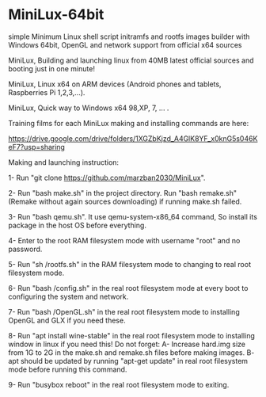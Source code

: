 # MiniLux-64bit
simple Minimum Linux shell script initramfs and rootfs images builder with Windows 64bit, OpenGL and network support from official x64 sources

MiniLux, Building and launching linux from 40MB latest official sources and booting just in one minute!

MiniLux, Linux x64 on ARM devices (Android phones and tablets, Raspberries Pi 1,2,3,...).

MiniLux, Quick way to Windows x64 98,XP, 7, ... .

Training films for each MiniLux making and installing commands are here:

https://drive.google.com/drive/folders/1XGZbKjzd_A4GlK8YF_x0knG5s046KeF7?usp=sharing

Making and launching instruction:

1- Run "git clone https://github.com/marzban2030/MiniLux".

2- Run "bash make.sh" in the project directory. Run "bash remake.sh" (Remake without again sources downloading) if running make.sh failed.

3- Run "bash qemu.sh". It use qemu-system-x86_64 command, So install its package in the host OS before everything.

4- Enter to the root RAM filesystem mode with username "root" and no password.

5- Run "sh /rootfs.sh" in the RAM filesystem mode to changing to real root filesystem mode.

6- Run "bash /config.sh" in the real root filesystem mode at every boot to configuring the system and network.

7- Run "bash /OpenGL.sh" in the real root filesystem mode to installing OpenGL and GLX if you need these.

8- Run "apt install wine-stable" in the real root filesystem mode to installing window in linux if you need this! Do not forget: A- Increase hard.img size from 1G to 2G in the make.sh and remake.sh files before making images. B- apt should be updated by running "apt-get update" in real root filesystem mode before running this command.

9- Run "busybox reboot" in the real root filesystem mode to exiting.
